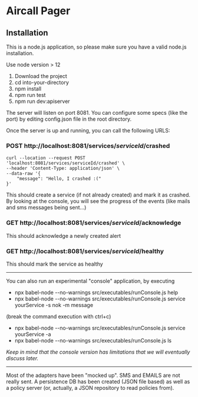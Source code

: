 # Aircall Pager
## Installation
This is a node.js application, so please make sure you have a valid node.js installation.

Use node version > 12

1. Download the project
2. cd into-your-directory
3. npm install
4. npm run test
5. npm run dev:apiserver

The server will listen on port 8081. You can configure some specs (like the port) by editing config.json file in the root directory.

Once the server is up and running, you can call the following URLS:

### POST http://localhost:8081/services/*serviceId*/crashed
~~~
curl --location --request POST 'localhost:8081/services/serviceId/crashed' \
--header 'Content-Type: application/json' \
--data-raw '{
    "message": "Hello, I crashed :("
}'
~~~

This should create a service (if not already created) and mark it as crashed.
By looking at the console, you will see the progress of the events (like mails and sms messages being sent...)

### GET http://localhost:8081/services/*serviceId*/acknowledge
This should acknowledge a newly created alert

### GET http://localhost:8081/services/*serviceId*/healthy
This should mark the service as healthy

---

You can also run an experimental "console" application, by executing
* npx babel-node --no-warnings src/executables/runConsole.js help
* npx babel-node --no-warnings src/executables/runConsole.js service yourService -s nok -m message

(break the command execution with ctrl+c)

* npx babel-node --no-warnings src/executables/runConsole.js service yourService -a
* npx babel-node --no-warnings src/executables/runConsole.js ls

_Keep in mind that the console version has limitations that we will eventually discuss later._

---

Most of the adapters have been "mocked up".
SMS and EMAILS are not really sent.
A persistence DB has been created (JSON file based) as well as a policy server (or, actually, a JSON repository to read policies from).



